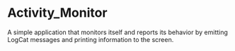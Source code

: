 # Activity_Monitor
A simple application that monitors itself and reports its behavior by emitting LogCat messages and printing information to the screen.

